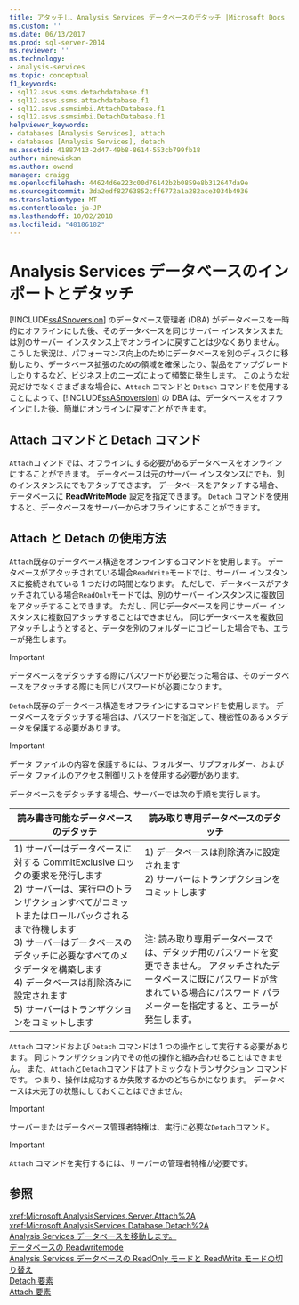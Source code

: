 ```yaml
---
title: アタッチし、Analysis Services データベースのデタッチ |Microsoft Docs
ms.custom: ''
ms.date: 06/13/2017
ms.prod: sql-server-2014
ms.reviewer: ''
ms.technology:
- analysis-services
ms.topic: conceptual
f1_keywords:
- sql12.asvs.ssms.detachdatabase.f1
- sql12.asvs.ssms.attachdatabase.f1
- sql12.asvs.ssmsimbi.AttachDatabase.f1
- sql12.asvs.ssmsimbi.DetachDatabase.f1
helpviewer_keywords:
- databases [Analysis Services], attach
- databases [Analysis Services], detach
ms.assetid: 41887413-2d47-49b8-8614-553cb799fb18
author: minewiskan
ms.author: owend
manager: craigg
ms.openlocfilehash: 44624d6e223c00d76142b2b0859e8b312647da9e
ms.sourcegitcommit: 3da2edf82763852cff6772a1a282ace3034b4936
ms.translationtype: MT
ms.contentlocale: ja-JP
ms.lasthandoff: 10/02/2018
ms.locfileid: "48186182"
---
```

# <a name="attach-and-detach-analysis-services-databases"></a>Analysis Services データベースのインポートとデタッチ
  [!INCLUDE[ssASnoversion](../../includes/ssasnoversion-md.md)] のデータベース管理者 (DBA) がデータベースを一時的にオフラインにした後、そのデータベースを同じサーバー インスタンスまたは別のサーバー インスタンス上でオンラインに戻すことは少なくありません。 こうした状況は、パフォーマンス向上のためにデータベースを別のディスクに移動したり、データベース拡張のための領域を確保したり、製品をアップグレードしたりするなど、ビジネス上のニーズによって頻繁に発生します。 このような状況だけでなくさまざまな場合に、`Attach` コマンドと `Detach` コマンドを使用することによって、[!INCLUDE[ssASnoversion](../../includes/ssasnoversion-md.md)] の DBA は、データベースをオフラインにした後、簡単にオンラインに戻すことができます。  
  
## <a name="attach-and-detach-commands"></a>Attach コマンドと Detach コマンド  
 `Attach`コマンドでは、オフラインにする必要があるデータベースをオンラインにすることができます。 データベースは元のサーバー インスタンスにでも、別のインスタンスにでもアタッチできます。 データベースをアタッチする場合、データベースに **ReadWriteMode** 設定を指定できます。 `Detach` コマンドを使用すると、データベースをサーバーからオフラインにすることができます。  
  
## <a name="attach-and-detach-usage"></a>Attach と Detach の使用方法  
 `Attach`既存のデータベース構造をオンラインするコマンドを使用します。 データベースがアタッチされている場合`ReadWrite`モードでは、サーバー インスタンスに接続されている 1 つだけの時間となります。 ただしで、データベースがアタッチされている場合`ReadOnly`モードでは、別のサーバー インスタンスに複数回をアタッチすることできます。 ただし、同じデータベースを同じサーバー インスタンスに複数回アタッチすることはできません。 同じデータベースを複数回アタッチしようとすると、データを別のフォルダーにコピーした場合でも、エラーが発生します。  
  
> [!IMPORTANT]  
>  データベースをデタッチする際にパスワードが必要だった場合は、そのデータベースをアタッチする際にも同じパスワードが必要になります。  
  
 `Detach`既存のデータベース構造をオフラインにするコマンドを使用します。 データベースをデタッチする場合は、パスワードを指定して、機密性のあるメタデータを保護する必要があります。  
  
> [!IMPORTANT]  
>  データ ファイルの内容を保護するには、フォルダー、サブフォルダー、およびデータ ファイルのアクセス制御リストを使用する必要があります。  
  
 データベースをデタッチする場合、サーバーでは次の手順を実行します。  
  
|読み書き可能なデータベースのデタッチ|読み取り専用データベースのデタッチ|  
|--------------------------------------|-------------------------------------|  
|1) サーバーはデータベースに対する CommitExclusive ロックの要求を発行します<br />2) サーバーは、実行中のトランザクションすべてがコミットまたはロールバックされるまで待機します<br />3) サーバーはデータベースのデタッチに必要なすべてのメタデータを構築します<br />4) データベースは削除済みに設定されます<br />5) サーバーはトランザクションをコミットします|1) データベースは削除済みに設定されます<br />2) サーバーはトランザクションをコミットします<br /><br /> <br /><br /> 注: 読み取り専用データベースでは、デタッチ用のパスワードを変更できません。 アタッチされたデータベースに既にパスワードが含まれている場合にパスワード パラメーターを指定すると、エラーが発生します。|  
  
 `Attach` コマンドおよび `Detach` コマンドは 1 つの操作として実行する必要があります。 同じトランザクション内でその他の操作と組み合わせることはできません。 また、`Attach`と`Detach`コマンドはアトミックなトランザクション コマンドです。 つまり、操作は成功するか失敗するかのどちらかになります。 データベースは未完了の状態にしておくことはできません。  
  
> [!IMPORTANT]  
>  サーバーまたはデータベース管理者特権は、実行に必要な`Detach`コマンド。  
  
> [!IMPORTANT]  
>  `Attach` コマンドを実行するには、サーバーの管理者特権が必要です。  
  
## <a name="see-also"></a>参照  
 <xref:Microsoft.AnalysisServices.Server.Attach%2A>   
 <xref:Microsoft.AnalysisServices.Database.Detach%2A>   
 [Analysis Services データベースを移動します。](move-an-analysis-services-database.md)   
 [データベースの Readwritemode](database-readwritemodes.md)   
 [Analysis Services データベースの ReadOnly モードと ReadWrite モードの切り替え](switch-an-analysis-services-database-between-readonly-and-readwrite-modes.md)   
 [Detach 要素](../xmla/xml-elements-commands/detach-element.md)   
 [Attach 要素](../xmla/xml-elements-commands/attach-element.md)  
  
  
